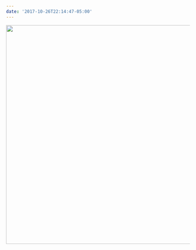 ```yaml
---
date: '2017-10-26T22:14:47-05:00'
---
```



<img src="uploads/2017/2024b7d72e.jpg" width="600" height="598" />

